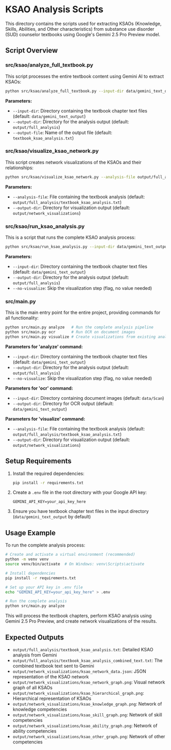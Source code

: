# KSAO Analysis Scripts

This directory contains the scripts used for extracting KSAOs (Knowledge, Skills, Abilities, and Other characteristics) from substance use disorder (SUD) counselor textbooks using Google's Gemini 2.5 Pro Preview model.

## Script Overview

### src/ksao/analyze_full_textbook.py

This script processes the entire textbook content using Gemini AI to extract KSAOs:

```bash
python src/ksao/analyze_full_textbook.py --input-dir data/gemini_text_output --output-dir output/full_analysis
```

**Parameters:**
- `--input-dir`: Directory containing the textbook chapter text files (default: `data/gemini_text_output`)
- `--output-dir`: Directory for the analysis output (default: `output/full_analysis`)
- `--output-file`: Name of the output file (default: `textbook_ksao_analysis.txt`)

### src/ksao/visualize_ksao_network.py

This script creates network visualizations of the KSAOs and their relationships:

```bash
python src/ksao/visualize_ksao_network.py --analysis-file output/full_analysis/textbook_ksao_analysis.txt --output-dir output/network_visualizations
```

**Parameters:**
- `--analysis-file`: File containing the textbook analysis (default: `output/full_analysis/textbook_ksao_analysis.txt`)
- `--output-dir`: Directory for visualization output (default: `output/network_visualizations`)

### src/ksao/run_ksao_analysis.py

This is a script that runs the complete KSAO analysis process:

```bash
python src/ksao/run_ksao_analysis.py --input-dir data/gemini_text_output --output-dir output/full_analysis
```

**Parameters:**
- `--input-dir`: Directory containing the textbook chapter text files (default: `data/gemini_text_output`)
- `--output-dir`: Directory for the analysis output (default: `output/full_analysis`)
- `--no-visualize`: Skip the visualization step (flag, no value needed)

### src/main.py

This is the main entry point for the entire project, providing commands for all functionality:

```bash
python src/main.py analyze   # Run the complete analysis pipeline
python src/main.py ocr       # Run OCR on document images
python src/main.py visualize # Create visualizations from existing analysis
```

**Parameters for 'analyze' command:**
- `--input-dir`: Directory containing the textbook chapter text files (default: `data/gemini_text_output`)
- `--output-dir`: Directory for the analysis output (default: `output/full_analysis`)
- `--no-visualize`: Skip the visualization step (flag, no value needed)

**Parameters for 'ocr' command:**
- `--input-dir`: Directory containing document images (default: `data/Scan`)
- `--output-dir`: Directory for OCR output (default: `data/gemini_text_output`)

**Parameters for 'visualize' command:**
- `--analysis-file`: File containing the textbook analysis (default: `output/full_analysis/textbook_ksao_analysis.txt`)
- `--output-dir`: Directory for visualization output (default: `output/network_visualizations`)

## Setup Requirements

1. Install the required dependencies:
   ```bash
   pip install -r requirements.txt
   ```

2. Create a `.env` file in the root directory with your Google API key:
   ```
   GEMINI_API_KEY=your_api_key_here
   ```

3. Ensure you have textbook chapter text files in the input directory (`data/gemini_text_output` by default)

## Usage Example

To run the complete analysis process:

```bash
# Create and activate a virtual environment (recommended)
python -m venv venv
source venv/bin/activate  # On Windows: venv\Scripts\activate

# Install dependencies
pip install -r requirements.txt

# Set up your API key in .env file
echo "GEMINI_API_KEY=your_api_key_here" > .env

# Run the complete analysis
python src/main.py analyze
```

This will process the textbook chapters, perform KSAO analysis using Gemini 2.5 Pro Preview, and create network visualizations of the results.

## Expected Outputs

- `output/full_analysis/textbook_ksao_analysis.txt`: Detailed KSAO analysis from Gemini
- `output/full_analysis/textbook_ksao_analysis_combined_text.txt`: The combined textbook text sent to Gemini
- `output/network_visualizations/ksao_network_data.json`: JSON representation of the KSAO network
- `output/network_visualizations/ksao_network_graph.png`: Visual network graph of all KSAOs
- `output/network_visualizations/ksao_hierarchical_graph.png`: Hierarchical representation of KSAOs
- `output/network_visualizations/ksao_knowledge_graph.png`: Network of knowledge competencies
- `output/network_visualizations/ksao_skill_graph.png`: Network of skill competencies
- `output/network_visualizations/ksao_ability_graph.png`: Network of ability competencies
- `output/network_visualizations/ksao_other_graph.png`: Network of other competencies
 